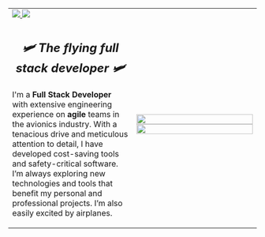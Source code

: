 <div align="center">
  <table>
    <tr>
      <td colspan="2">
        <a href="https://www.linkedin.com/in/nicolas-mortelliti/">
          <img src="https://img.shields.io/badge/linkedin-%230077B5.svg?style=for-the-badge&logo=linkedin&logoColor=white"/>
        </a>
        <a href="https://dev.to/nicm">
          <img src="https://img.shields.io/badge/dev.to-0A0A0A?style=for-the-badge&logo=dev.to&logoColor=white"/>
        </a>
      </td>
    </tr>
    <tr>
      <td width="50%">
        <h2 align="center">
          <em>🛩️ The flying full stack developer 🛩️</em>
        </h2>
        <p>I'm a <strong>Full Stack Developer</strong> with extensive engineering experience on <strong>agile</strong> teams in the avionics industry. With a tenacious drive and meticulous attention to detail, I have developed cost-saving tools and safety-critical software. I’m always exploring new technologies and tools that benefit my personal and professional projects. I’m also easily excited by airplanes.
        </p>
      </td>
      <td>
        <div>
          <img width="100%" src="https://streak-stats.demolab.com?user=nicmortelliti&theme=tokyonight&hide_border=true&border_radius=0" />
          <img width="100%" src="https://github-readme-stats.vercel.app/api/top-langs/?username=NicMortelliti&layout=compact"/>
        </div>
      </td>
    </tr>
  </table>
</div>

